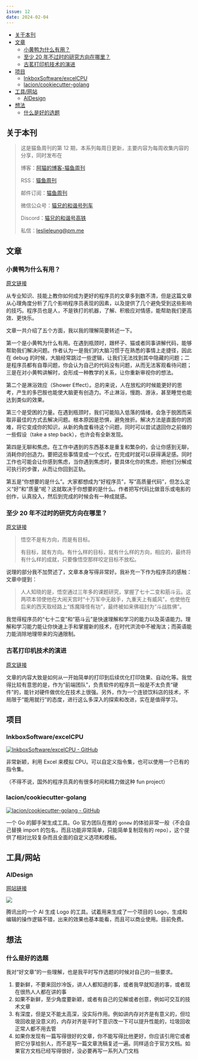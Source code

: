 ```yaml
---
issue: 12
date: 2024-02-04
---
```


- [关于本刊](#%E5%85%B3%E4%BA%8E%E6%9C%AC%E5%88%8A)
- [文章](#%E6%96%87%E7%AB%A0)
  - [小黄鸭为什么有用？](#%E5%B0%8F%E9%BB%84%E9%B8%AD%E4%B8%BA%E4%BB%80%E4%B9%88%E6%9C%89%E7%94%A8%EF%BC%9F)
  - [至少 20 年不过时的研究方向在哪里？](#%E8%87%B3%E5%B0%91%2020%20%E5%B9%B4%E4%B8%8D%E8%BF%87%E6%97%B6%E7%9A%84%E7%A0%94%E7%A9%B6%E6%96%B9%E5%90%91%E5%9C%A8%E5%93%AA%E9%87%8C%EF%BC%9F)
  - [古茗打印机技术的演进](#%E5%8F%A4%E8%8C%97%E6%89%93%E5%8D%B0%E6%9C%BA%E6%8A%80%E6%9C%AF%E7%9A%84%E6%BC%94%E8%BF%9B)
- [项目](#%E9%A1%B9%E7%9B%AE)
  - [InkboxSoftware/excelCPU](#InkboxSoftware/excelCPU)
  - [lacion/cookiecutter-golang](#lacion/cookiecutter-golang)
- [工具/网站](#%E5%B7%A5%E5%85%B7/%E7%BD%91%E7%AB%99)
  - [AIDesign](#AIDesign)
- [想法](#%E6%83%B3%E6%B3%95)
  - [什么是好的选题](#%E4%BB%80%E4%B9%88%E6%98%AF%E5%A5%BD%E7%9A%84%E9%80%89%E9%A2%98)

## 关于本刊

> 这是猫鱼周刊的第 12 期，本系列每周日更新，主要内容为每周收集内容的分享，同时发布在
>
> 博客：[阿猫的博客-猫鱼周刊](https://ameow.xyz/categories/weekly)
>
> RSS：[猫鱼周刊](https://ameow.xyz/feed/categories/weekly.xml)
>
> 邮件订阅：[猫鱼周刊](https://quaily.com/ameow)
>
> 微信公众号：[猫兄的和谐号列车](http://img.ameow.xyz/202401141448662.png)
>
> Discord：[猫兄的和谐号高铁](https://discord.gg/5G5Nbtuz)
>
> 私信：[leslieleung@pm.me](mailto:leslieleung@pm.me)

## 文章

### 小黄鸭为什么有用？

[原文链接](https://dev.to/zenstack/why-do-rubber-ducks-work-27ia)

从专业知识、技能上教你如何成为更好的程序员的文章多到数不清，但是这篇文章从心理角度分析了几个影响程序员表现的因素，以及提供了几个避免受到这些影响的技巧。程序员也是人，不是铁打的机器，了解、积极应对情感，能帮助我们更高效、更快乐。

文章一共介绍了五个方面，我以我的理解简要转述一下。

第一个是小黄鸭为什么有用。在遇到瓶颈时，跟杯子、猫或者同事讲解代码，能够帮助我们解决问题。作者认为一是我们的大脑习惯于在熟悉的事情上走捷径，因此在 debug 的时候，大脑经常跳过一些逻辑，让我们无法找到其中隐藏的问题；二是程序员都有自尊问题，你会认为自己的代码没有问题，从而无法客观看待问题；三是在对小黄鸭讲解时，会形成一种教学的关系，让你重新审视你的想法。

第二个是淋浴效应（Shower Effect）。总的来说，人在放松的时候能更好的思考，产生的多巴胺也能使大脑更有创造力。不止淋浴，慢跑、游泳，甚至睡觉也能达到类似的效果。

第三个是受困的力量。在遇到瓶颈时，我们可能陷入低落的情绪，会急于脱困而采取非最佳的方式去解决问题。根本原因是恐惧，避免挫折。解决方法是直面你的困难，将它变成你的知识，从新的角度看待这个问题，同时可以尝试退回你之前做的一些假设（take a step back），也许会有全新发现。

第四是无聊和焦虑。在工作中遇到的东西基本是重复和繁杂的，会让你感到无聊，消耗你的创造力。要把这些事情变成一个仪式，在完成时就可以获得满足感。同时工作也可能会让你感到焦虑，当你遇到焦虑时，要具体化你的焦虑，把他们分解成可执行的步骤，从而让你回到正轨。

第五是“你想要的是什么”。大家都想成为“好程序员”，写“高质量代码”，但怎么定义“好”和”质量“呢？这就取决于你想要的是什么。作者把写代码比做音乐或电影的创作，认真投入，然后到完成的时候会有一种成就感。

### 至少 20 年不过时的研究方向在哪里？

[原文链接](https://mp.weixin.qq.com/s/S01mwNiqE9XA2RpzVPy52A)

> 悟空不是有方向，而是有目标。
>
> 有目标，就有方向。有什么样的目标，就有什么样的方向，相应的，最终将有什么样的成就，只要像悟空那样咬定目标不放松。

说理的部分我不加赘述了，文章本身写得非常好。我补充一下作为程序员的感触：文章中提到：

> 人人知晓的是，悟空通过三年多的课题研究，掌握了七十二变和筋斗云。这两项本领使他在大闹天宫时“十万军中无敌手，九重天上有威风”，也使他在后来的西天取经路上“炼魔降怪有功”，最终被如来佛祖封为“斗战胜佛”。

我觉得程序员的“七十二变”和“筋斗云”是快速理解和学习的能力以及英语能力。理解和学习能力能让你快速上手和掌握新的技术，在时代洪流中不被淘汰；而英语能力能消除地理带来的沟通限制。

### 古茗打印机技术的演进

[原文链接](https://juejin.cn/post/7297529039312158730)

文章的内容大致是如何从一开始简单的打印到后续优化打印效果、自动化等。我觉得比较有意思的是，作为“前端团队”，负责软件的程序员一般是不太负责“硬件”的，能针对硬件做优化在技术上很强。另外，作为一个连锁饮料店的技术，不局限于“能用就行”的态度，进行这么多深入的探索和改进，实在是值得学习。

## 项目

### InkboxSoftware/excelCPU

[![InkboxSoftware/excelCPU - GitHub](https://gh-card.dev/repos/InkboxSoftware/excelCPU.svg?fullname=)](https://github.com/InkboxSoftware/excelCPU)

非常新颖，利用 Excel 来模拟 CPU。可以自定义指令集，也可以使用一个已有的指令集。

（不得不说，国外的程序员真的有很多时间和精力做这种 fun project）

### lacion/cookiecutter-golang

[![lacion/cookiecutter-golang - GitHub](https://gh-card.dev/repos/lacion/cookiecutter-golang.svg?fullname=)](https://github.com/lacion/cookiecutter-golang)

一个 Go 的脚手架生成工具。Go 官方团队在推的 `gonew` 的体验非常一般（不会自己替换 import 的包名，而且功能非常简单，只能简单复制现有的 repo），这个提供了相对比较复杂而且全面的自定义选项和模板。

## 工具/网站

### AIDesign

[网站链接](https://ailogo.qq.com)

![](https://img.ameow.xyz/202402040157630.png)

腾讯出的一个 AI 生成 Logo 的工具。试着用来生成了一个项目的 Logo，生成和编辑的操作逻辑不错，出来的效果也基本能看，而且可以商业使用。目前免费。

## 想法

### 什么是好的选题

我对“好文章”的一些理解，也是我平时写作选题的时候对自己的一些要求。

1. 要新鲜，不要来回炒冷饭，讲人人都知道的事，或者我早就知道的事，或者现在很热人人都在讲的事
2. 如果不新鲜，至少角度要新颖，或者有自己的见解或者创意，例如可交互的技术文章
3. 有深度，但是又不能太高深，没实际作用。例如讲内存对齐是有意义的，但垃圾回收是没意义的，内存对齐是平时下意识改一下可以提升性能的，垃圾回收正常人都不用去管
4. 如果你发现有一篇写得很好的文章，你不能写得比他更好，你应该引用它或者把它分享给别人，而不是写一篇文章洗稿复述一遍。同样适合于官方文档。如果官方文档已经写得很好，没必要再写一系列入门文档

